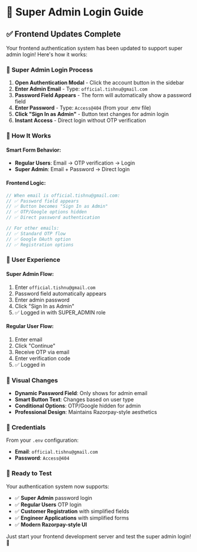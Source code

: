 # 🔐 Super Admin Login Guide

## ✅ Frontend Updates Complete

Your frontend authentication system has been updated to support super admin login! Here's how it works:

### 🎯 **Super Admin Login Process**

1. **Open Authentication Modal** - Click the account button in the sidebar
2. **Enter Admin Email** - Type: `official.tishnu@gmail.com`
3. **Password Field Appears** - The form will automatically show a password field
4. **Enter Password** - Type: `Access@404` (from your .env file)
5. **Click "Sign In as Admin"** - Button text changes for admin login
6. **Instant Access** - Direct login without OTP verification

### 🔧 **How It Works**

#### Smart Form Behavior:
- **Regular Users**: Email → OTP verification → Login
- **Super Admin**: Email + Password → Direct login

#### Frontend Logic:
```typescript
// When email is official.tishnu@gmail.com:
// ✅ Password field appears
// ✅ Button becomes "Sign In as Admin"  
// ✅ OTP/Google options hidden
// ✅ Direct password authentication

// For other emails:
// ✅ Standard OTP flow
// ✅ Google OAuth option
// ✅ Registration options
```

### 📱 **User Experience**

#### Super Admin Flow:
1. Enter `official.tishnu@gmail.com`
2. Password field automatically appears
3. Enter admin password
4. Click "Sign In as Admin"
5. ✅ Logged in with SUPER_ADMIN role

#### Regular User Flow:
1. Enter email
2. Click "Continue"
3. Receive OTP via email
4. Enter verification code
5. ✅ Logged in

### 🎨 **Visual Changes**

- **Dynamic Password Field**: Only shows for admin email
- **Smart Button Text**: Changes based on user type
- **Conditional Options**: OTP/Google hidden for admin
- **Professional Design**: Maintains Razorpay-style aesthetics

### 🔑 **Credentials**

From your `.env` configuration:
- **Email**: `official.tishnu@gmail.com`
- **Password**: `Access@404`

### 🚀 **Ready to Test**

Your authentication system now supports:
- ✅ **Super Admin** password login
- ✅ **Regular Users** OTP login  
- ✅ **Customer Registration** with simplified fields
- ✅ **Engineer Applications** with simplified forms
- ✅ **Modern Razorpay-style UI**

Just start your frontend development server and test the super admin login! 🎉
